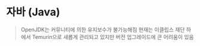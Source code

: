 # 자바 (Java)

> OpenJDK는 커뮤니티에 의한 유지보수가 불가능해짐
> 현재는 이클립스 재단 하에서 Temurin으로 새롭게 관리되고 있지만 버전 업그레이드에 큰 어려움이 있음